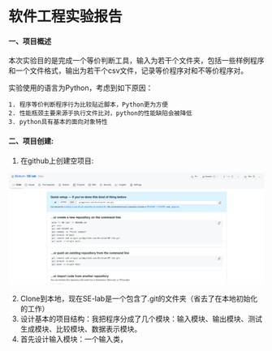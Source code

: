 # 软件工程实验报告

#### 一、项目概述

本次实验目的是完成一个等价判断工具，输入为若干个文件夹，包括一些样例程序和一个文件格式，输出为若干个csv文件，记录等价程序对和不等价程序对。

实验使用的语言为Python，考虑到如下原因：

 	1. 程序等价判断程序行为比较贴近脚本，Python更为方便
 	2. 性能瓶颈主要来源于执行文件比对，python的性能缺陷会被降低
 	3. python具有基本的面向对象特性

#### 二、项目创建: 

1. 在github上创建空项目:

![](pic/github-new-repo.png)

2. Clone到本地，现在SE-lab是一个包含了.git的文件夹（省去了在本地初始化的工作）
3. 设计基本的项目结构：我把程序分成了几个模块：输入模块、输出模块、测试生成模块、比较模块、数据表示模块。
4. 首先设计输入模块：一个输入类，